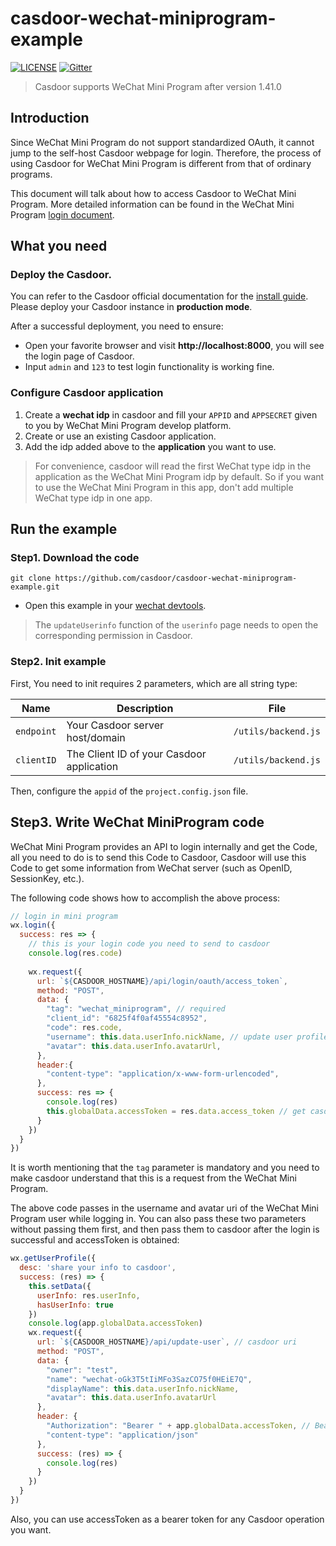 # casdoor-wechat-miniprogram-example

[![LICENSE](https://img.shields.io/github/license/casdoor/casdoor-wechat-miniprogram-example)](https://github.com/casdoor/casdoor-wechat-miniprogram-example/blob/master/LICENSE)
[![Gitter](https://badges.gitter.im/Join%20Chat.svg)](https://gitter.im/casbin/casdoor)

>Casdoor supports WeChat Mini Program after version 1.41.0

## Introduction

Since WeChat Mini Program do not support standardized OAuth, it cannot jump to the self-host Casdoor webpage for login.
Therefore, the process of using Casdoor for WeChat Mini Program is different from that of ordinary programs.

This document will talk about how to access Casdoor to WeChat Mini Program. More detailed information can be found in 
the WeChat Mini Program [login document](https://developers.weixin.qq.com/miniprogram/dev/framework/open-ability/login.html).

## What you need

### Deploy the Casdoor.

You can refer to the Casdoor official documentation for the [install guide](https://casdoor.org/docs/basic/server-installation). Please deploy your Casdoor instance in **production mode**.

After a successful deployment, you need to ensure:

- Open your favorite browser and visit **http://localhost:8000**, you will see the login page of Casdoor.
- Input `admin` and `123` to test login functionality is working fine.

### Configure Casdoor application

1. Create a **wechat idp** in casdoor and fill your `APPID` and `APPSECRET` given to you by WeChat Mini Program develop platform.
2. Create or use an existing Casdoor application.
3. Add the idp added above to the **application** you want to use.

>For convenience, casdoor will read the first WeChat type idp in the application as the WeChat Mini Program idp by default.
>So if you want to use the WeChat Mini Program in this app, don't add multiple WeChat type idp in one app.

## Run the example

### Step1. Download the code

```
git clone https://github.com/casdoor/casdoor-wechat-miniprogram-example.git
```

- Open this example in your [wechat devtools](https://developers.weixin.qq.com/miniprogram/en/dev/devtools/download.html).

> The `updateUserinfo` function of the `userinfo` page needs to open the corresponding permission in Casdoor.

### Step2. Init example

First, You need to init requires 2 parameters, which are all string type:

| Name         | Description                                                                                             | File                  |
| ------------ | ------------------------------------------------------------------------------------------------------- | --------------------- |
| `endpoint`   | Your Casdoor server host/domain                                                                         | `/utils/backend.js` |
| `clientID`   | The Client ID of your Casdoor application                                                               | `/utils/backend.js` |

Then, configure the `appid` of the `project.config.json` file.

## Step3. Write WeChat MiniProgram code

WeChat Mini Program provides an API to login internally and get the Code, all you need to do is to send this Code to Casdoor,
Casdoor will use this Code to get some information from WeChat server (such as OpenID, SessionKey, etc.).

The following code shows how to accomplish the above process:

```js
// login in mini program
wx.login({
  success: res => {
    // this is your login code you need to send to casdoor
    console.log(res.code)
    
    wx.request({
      url: `${CASDOOR_HOSTNAME}/api/login/oauth/access_token`,
      method: "POST",
      data: {
        "tag": "wechat_miniprogram", // required
        "client_id": "6825f4f0af45554c8952",
        "code": res.code,
        "username": this.data.userInfo.nickName, // update user profile, when you login.
        "avatar": this.data.userInfo.avatarUrl,
      },
      header:{
        "content-type": "application/x-www-form-urlencoded",
      },
      success: res => {
        console.log(res)
        this.globalData.accessToken = res.data.access_token // get casdoor's accessToken
      }
    })
  }
})
```

It is worth mentioning that the `tag` parameter is mandatory and you need to make casdoor understand that this is a request from the WeChat Mini Program.

The above code passes in the username and avatar uri of the WeChat Mini Program user while logging in. You can also pass these two parameters without passing them first, and then pass them to casdoor after the login is successful and accessToken is obtained:

```js
wx.getUserProfile({
  desc: 'share your info to casdoor', 
  success: (res) => {
    this.setData({
      userInfo: res.userInfo,
      hasUserInfo: true
    })
    console.log(app.globalData.accessToken)
    wx.request({
      url: `${CASDOOR_HOSTNAME}/api/update-user`, // casdoor uri
      method: "POST",
      data: {
        "owner": "test",
        "name": "wechat-oGk3T5tIiMFo3SazCO75f0HEiE7Q",
        "displayName": this.data.userInfo.nickName,
        "avatar": this.data.userInfo.avatarUrl
      },
      header: {
        "Authorization": "Bearer " + app.globalData.accessToken, // Bearer token
        "content-type": "application/json"
      },
      success: (res) => {
        console.log(res)
      }
    })
  }
})
```

Also, you can use accessToken as a bearer token for any Casdoor operation you want.
